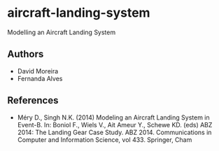 # aircraft-landing-system
Modelling an Aircraft Landing System


## Authors
* David Moreira
* Fernanda Alves


## References
* Méry D., Singh N.K. (2014) Modeling an Aircraft Landing System in Event-B. In: Boniol F., Wiels V., Ait Ameur Y., Schewe KD. (eds) ABZ 2014: The Landing Gear Case Study. ABZ 2014. Communications in Computer and Information Science, vol 433. Springer, Cham
